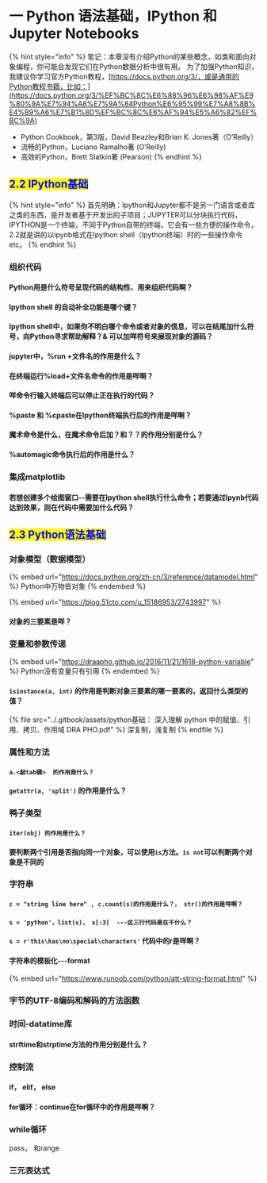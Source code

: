 # 一 Python 语法基础，IPython 和 Jupyter Notebooks



{% hint style="info" %}
笔记：本章没有介绍Python的某些概念，如类和面向对象编程，你可能会发现它们在Python数据分析中很有用。 为了加强Python知识，我建议你学习官方Python教程，[https://docs.python.org/3/，或是通用的Python教程书籍，比如：](https://docs.python.org/3/%EF%BC%8C%E6%88%96%E6%98%AF%E9%80%9A%E7%94%A8%E7%9A%84Python%E6%95%99%E7%A8%8B%E4%B9%A6%E7%B1%8D%EF%BC%8C%E6%AF%94%E5%A6%82%EF%BC%9A)

* Python Cookbook，第3版，David Beazley和Brian K. Jones著（O’Reilly）
* 流畅的Python，Luciano Ramalho著 (O’Reilly)
* 高效的Python，Brett Slatkin著 (Pearson)
{% endhint %}

## <mark style="color:blue;">2.2 IPython基础</mark> <a href="#22ipython-ji-chu" id="22ipython-ji-chu"></a>

{% hint style="info" %}
首先明确：Ipython和Jupyter都不是另一门语言或者库之类的东西，是开发者基于开发出的子项目；JUPYTER可以分块执行代码，IPYTHON是一个终端，不同于Python自带的终端，它会有一些方便的操作命令，2.2就是讲的以ipynb格式在Ipython shell（Ipython终端）时的一些操作命令etc。
{% endhint %}

### 组织代码

#### Python用是什么符号呈现代码的结构性、用来组织代码啊？

#### Ipython shell 的自动补全功能是哪个键？

#### Ipython shell中，如果你不明白哪个命令或者对象的信息，可以在结尾加什么符号，向Python寻求帮助解释？& 可以加咩符号来展现对象的源码？

#### jupyter中，%run +文件名的作用是什么？

#### 在终端运行%load+文件名命令的作用是咩啊？

#### 咩命令行输入终端后可以停止正在执行的代码？

#### %paste 和 %cpaste在Ipython终端执行后的作用是咩啊？

#### 魔术命令是什么，在魔术命令后加？和？？的作用分别是什么？

#### %automagic命令执行后的作用是什么？

### 集成matplotlib

#### 若想创建多个绘图窗口--需要在Ipython shell执行什么命令；若要通过Ipynb代码达到效果，则在代码中需要加什么代码？

## <mark style="color:blue;">2.3 Python语法基础</mark>

### 对象模型（数据模型）

{% embed url="https://docs.python.org/zh-cn/3/reference/datamodel.html" %}
Python中万物皆对象
{% endembed %}

{% embed url="https://blog.51cto.com/u_15186953/2743997" %}

#### 对象的三要素是咩？ <a href="#zi-sheng" id="zi-sheng"></a>



### 变量和参数传递

{% embed url="https://draapho.github.io/2016/11/21/1618-python-variable" %}
Python没有变量只有引用
{% endembed %}

#### `isinstance(a, int)` 的作用是判断对象三要素的哪一要素的，返回什么类型的值？

{% file src="../.gitbook/assets/python基础： 深入理解 python 中的赋值、引用、拷贝、作用域   DRA PHO.pdf" %}
深复制，浅复制
{% endfile %}

### 属性和方法

#### `a.<敲tab键>  的作用是什么？`

#### `getattr(a, 'split')` 的作用是什么？



### 鸭子类型

#### &#x20;`iter(obj) 的作用是什么？`

#### 要判断两个引用是否指向同一个对象，可以使用`is`方法。`is not`可以判断两个对象是不同的

### 字符串

#### `c = "string line here" , c.count(s)的作用是什么？， str()的作用是咩啊？`

#### `s = 'python'，list(s)， s[:3]  ---这三行代码是在干什么？`&#x20;

#### `s = r'this\has\no\special\characters'` 代码中的r是咩啊？

#### 字符串的模板化---format

{% embed url="https://www.runoob.com/python/att-string-format.html" %}

### 字节的UTF-8编码和解码的方法函数

### 时间-datatime库

#### strftime和strptime方法的作用分别是什么？



### 控制流

#### if， elif， else

#### for循环：continue在for循环中的作用是咩啊？

### while循环

pass， 和range

### 三元表达式 <a href="#san-yuan-biao-da-shi" id="san-yuan-biao-da-shi"></a>

